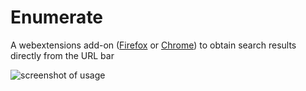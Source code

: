 # Enumerate

A webextensions add-on
([Firefox]()
or
[Chrome]())
to obtain search results directly from the URL bar

![screenshot of usage](https://raw.githubusercontent.com/brettz9/enumerate/master/screenshots/.png)

